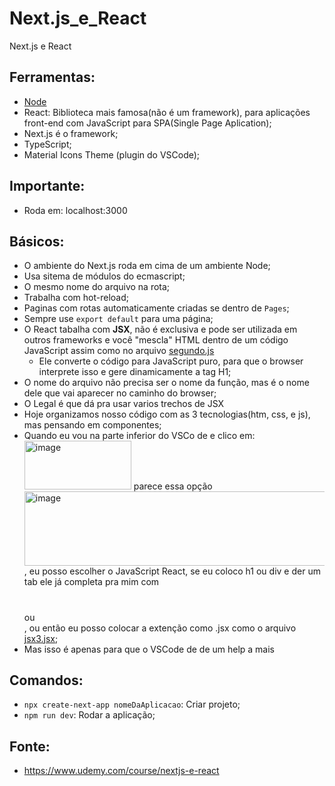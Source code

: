 # Next.js_e_React
Next.js e React

## Ferramentas:
- [Node](https://nodejs.org/pt)
- React: Biblioteca mais famosa(não é um framework), para aplicações front-end com JavaScript para SPA(Single Page Aplication);
- Next.js é o framework;
- TypeScript;
- Material Icons Theme (plugin do VSCode);

## Importante:
- Roda em: localhost:3000

## Básicos:
- O ambiente do Next.js roda em cima de um ambiente Node;
- Usa sitema de módulos do ecmascript;
- O mesmo nome do arquivo na rota;
- Trabalha com hot-reload;
- Paginas com rotas automaticamente criadas se dentro de ```Pages```;
- Sempre use ```export default``` para uma página;
- O React tabalha com **JSX**, não é exclusiva e pode ser utilizada em outros frameworks e você "mescla" HTML dentro de um código JavaScript assim como no arquivo [segundo.js](https://github.com/TheJessicaBohn/Next.js_e_React/blob/main/exercicios/pages/basicos/segundo.js)
    - Ele converte o código para JavaScript puro, para que o browser interprete isso e gere dinamicamente a tag H1;
- O nome do arquivo não precisa ser o nome da função, mas é o nome dele que vai aparecer no caminho do browser;
- O Legal é que dá pra usar varios trechos de JSX
- Hoje organizamos nosso código com as 3 tecnologias(htm, css, e js), mas pensando em componentes;
- Quando eu vou na parte inferior do VSCo de e clico em: <img width="171" height="78" alt="image" src="https://github.com/user-attachments/assets/dfdc5b44-49bd-417a-8356-4ca977e806f8" /> parece essa opção <img width="621" height="119" alt="image" src="https://github.com/user-attachments/assets/845afa32-5638-490e-bf7b-56ec75d30d80" />, eu posso escolher o JavaScript React, se eu coloco h1 ou div e der um tab ele já completa pra mim com <h1></h1> ou <div></div>, ou então eu posso colocar a extenção como .jsx como o arquivo [jsx3.jsx](https://github.com/TheJessicaBohn/Next.js_e_React/blob/main/exercicios/pages/basicos/jsx3.jsx);
- Mas isso é apenas para que o VSCode de de um help a mais


## Comandos:
- ```npx create-next-app nomeDaAplicacao```: Criar projeto;
- ```npm run dev```: Rodar a aplicação;

## Fonte:
- https://www.udemy.com/course/nextjs-e-react
